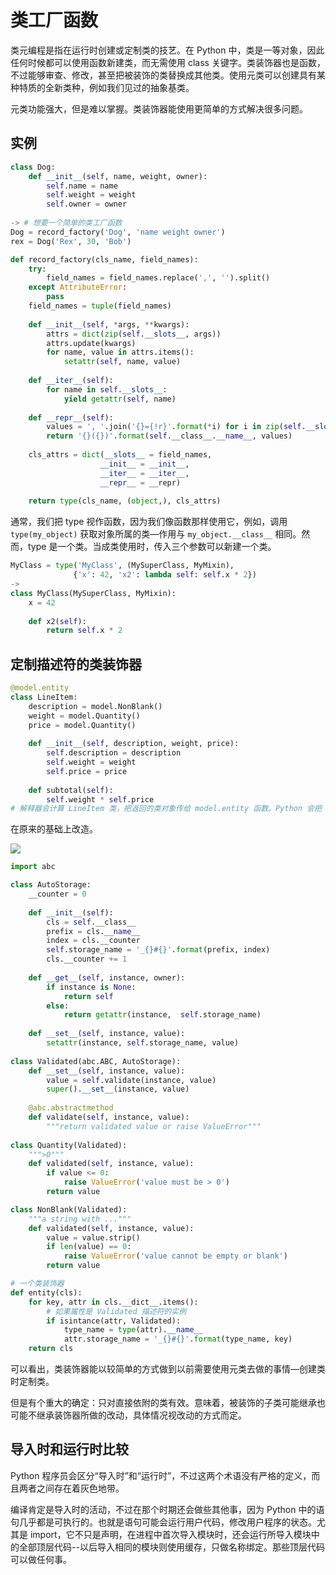# 类工厂函数

类元编程是指在运行时创建或定制类的技艺。在 Python 中，类是一等对象，因此任何时候都可以使用函数新建类，而无需使用 class 关键字。类装饰器也是函数，不过能够审查、修改，甚至把被装饰的类替换成其他类。使用元类可以创建具有某种特质的全新类种，例如我们见过的抽象基类。

元类功能强大，但是难以掌握。类装饰器能使用更简单的方式解决很多问题。

## 实例

```python
class Dog:
    def __init__(self, name, weight, owner):
        self.name = name
        self.weight = weight
        self.owner = owner
 
-> # 想要一个简单的类工厂函数
Dog = record_factory('Dog', 'name weight owner')
rex = Dog('Rex', 30, 'Bob')
```

```python
def record_factory(cls_name, field_names):
    try:
        field_names = field_names.replace(',', '').split()
    except AttributeError:
        pass
    field_names = tuple(field_names)
    
    def __init__(self, *args, **kwargs):
        attrs = dict(zip(self.__slots__, args))
        attrs.update(kwargs)
        for name, value in attrs.items():
            setattr(self, name, value)
    
    def __iter__(self):
        for name in self.__slots__:
            yield getattr(self, name)
    
    def __repr__(self):
        values = ', '.join('{}={!r}'.format(*i) for i in zip(self.__slots__, self))
        return '{}({})'.format(self.__class__.__name__, values)
    
    cls_attrs = dict(__slots__ = field_names,
                    __init__ = __init__,
                    __iter__ = __iter__,
                    __repr__ = __repr)
    
    return type(cls_name, (object,), cls_attrs)
```

通常，我们把 type 视作函数，因为我们像函数那样使用它，例如，调用 `type(my_object)` 获取对象所属的类—作用与 `my_object.__class__` 相同。然而，type 是一个类。当成类使用时，传入三个参数可以新建一个类。

```python
MyClass = type('MyClass', (MySuperClass, MyMixin),
              {'x': 42, 'x2': lambda self: self.x * 2})
->
class MyClass(MySuperClass, MyMixin):
    x = 42
    
    def x2(self):
        return self.x * 2
```

## 定制描述符的类装饰器

```python
@model.entity
class LineItem:
    description = model.NonBlank()
    weight = model.Quantity()
    price = model.Quantity()
    
    def __init__(self, description, weight, price):
        self.description = description
        self.weight = weight
        self.price = price
        
    def subtotal(self):
        self.weight * self.price
# 解释器会计算 LineItem 类，把返回的类对象传给 model.entity 函数。Python 会把 LineItem 这个全局名称绑定给 model.entity 函数返回的对象。
```

在原来的基础上改造。

![](https://nzjia-1.oss-cn-shenzhen.aliyuncs.com/20190420004447.png)

```python
import abc

class AutoStorage:
    __counter = 0
    
    def __init__(self):
        cls = self.__class__
        prefix = cls.__name__
        index = cls.__counter
        self.storage_name = '_{}#{}'.format(prefix, index)
        cls.__counter += 1
        
    def __get__(self, instance, owner):
        if instance is None:
            return self
        else:
            return getattr(instance,  self.storage_name)
        
    def __set__(self, instance, value):
        setattr(instance, self.storage_name, value)
        
class Validated(abc.ABC, AutoStorage):
    def __set__(self, instance, value):
        value = self.validate(instance, value)
        super().__set__(instance, value)
        
    @abc.abstractmethod
    def validate(self, instance, value):
        """return validated value or raise ValueError"""
        
class Quantity(Validated):
    """>0"""
    def validated(self, instance, value):
        if value <= 0:
            raise ValueError('value must be > 0')
        return value

class NonBlank(Validated):
    """a string with ..."""
    def validated(self, instance, value):
        value = value.strip()
        if len(value) == 0:
            raise ValueError('value cannot be empty or blank')
        return value
```

```python
# 一个类装饰器
def entity(cls):
    for key, attr in cls.__dict__.items():
        # 如果属性是 Validated 描述符的实例
        if isintance(attr, Validated):
            type_name = type(attr).__name__
            attr.storage_name = '_{}#{}'.format(type_name, key)
    return cls
```

可以看出，类装饰器能以较简单的方式做到以前需要使用元类去做的事情—创建类时定制类。

但是有个重大的确定：只对直接依附的类有效。意味着，被装饰的子类可能继承也可能不继承装饰器所做的改动，具体情况视改动的方式而定。

## 导入时和运行时比较

Python 程序员会区分“导入时”和“运行时”，不过这两个术语没有严格的定义，而且两者之间存在着灰色地带。

编译肯定是导入时的活动，不过在那个时期还会做些其他事，因为 Python 中的语句几乎都是可执行的。也就是语句可能会运行用户代码，修改用户程序的状态。尤其是 import，它不只是声明，在进程中首次导入模块时，还会运行所导入模块中的全部顶层代码--以后导入相同的模块则使用缓存，只做名称绑定。那些顶层代码可以做任何事。